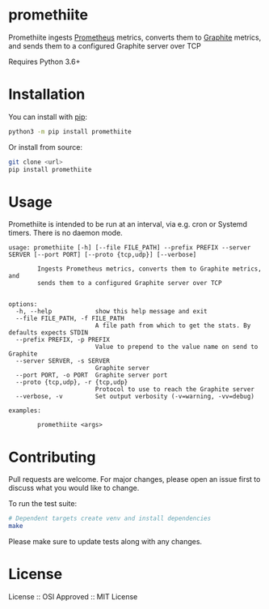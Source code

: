 promethiite
===========

Promethiite ingests [Prometheus] metrics, converts them to [Graphite] metrics, and sends them to a configured Graphite server over TCP

Requires Python 3.6+

# Installation

You can install with [pip]:

```sh
python3 -m pip install promethiite
```

Or install from source:

```sh
git clone <url>
pip install promethiite
```

# Usage

Promethiite is intended to be run at an interval, via e.g. cron or Systemd timers. There is no daemon mode.

```
usage: promethiite [-h] [--file FILE_PATH] --prefix PREFIX --server SERVER [--port PORT] [--proto {tcp,udp}] [--verbose]

        Ingests Prometheus metrics, converts them to Graphite metrics, and
        sends them to a configured Graphite server over TCP


options:
  -h, --help            show this help message and exit
  --file FILE_PATH, -f FILE_PATH
                        A file path from which to get the stats. By defaults expects STDIN
  --prefix PREFIX, -p PREFIX
                        Value to prepend to the value name on send to Graphite
  --server SERVER, -s SERVER
                        Graphite server
  --port PORT, -o PORT  Graphite server port
  --proto {tcp,udp}, -r {tcp,udp}
                        Protocol to use to reach the Graphite server
  --verbose, -v         Set output verbosity (-v=warning, -vv=debug)

examples:

        promethiite <args>
```

# Contributing

Pull requests are welcome. For major changes, please open an issue first to discuss what you would like to change.

To run the test suite:

```bash
# Dependent targets create venv and install dependencies
make
```

Please make sure to update tests along with any changes.

# License

License :: OSI Approved :: MIT License


[Graphite]: https://graphite.readthedocs.io/en/latest/overview.html
[Prometheus]: https://prometheus.io/docs/introduction/overview/
[pip]: https://pip.pypa.io/en/stable/
